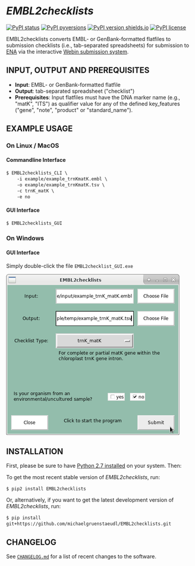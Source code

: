 *EMBL2checklists*
=================

[![PyPI status](https://img.shields.io/pypi/status/EMBL2checklists.svg)](https://pypi.python.org/pypi/EMBL2checklists/)
[![PyPI pyversions](https://img.shields.io/pypi/pyversions/EMBL2checklists.svg)](https://pypi.python.org/pypi/EMBL2checklists/)
[![PyPI version shields.io](https://img.shields.io/pypi/v/EMBL2checklists.svg)](https://pypi.python.org/pypi/EMBL2checklists/)
[![PyPI license](https://img.shields.io/pypi/l/EMBL2checklists.svg)](https://pypi.python.org/pypi/EMBL2checklists/)

EMBL2checklists converts EMBL- or GenBank-formatted flatfiles to submission checklists (i.e., tab-separated spreadsheets) for submission to [ENA](http://www.ebi.ac.uk/ena) via the interactive [Webin submission system](https://www.ebi.ac.uk/ena/submit/sra/#home).


<!---

## FEATURES
* Foo
* Bar
* Baz

-->


## INPUT, OUTPUT AND PREREQUISITES
* **Input**: EMBL- or GenBank-formatted flatfile
* **Output**: tab-separated spreadsheet ("checklist")
* **Prerequisites**: Input flatfiles must have the DNA marker name (e.g., "matK", "ITS") as qualifier value for any of the defined key_features ("gene", "note", "product" or "standard_name").


## EXAMPLE USAGE

### On Linux / MacOS

#### Commandline Interface
```
$ EMBL2checklists_CLI \
    -i example/example_trnKmatK.embl \
    -o example/example_trnKmatK.tsv \
    -c trnK_matK \
    -e no
```
#### GUI Interface
```
$ EMBL2checklists_GUI
```

### On Windows

#### GUI Interface
Simply double-click the file `EMBL2checklist_GUI.exe`


![](EMBL2checklist_GUI.png)


## INSTALLATION
First, please be sure to have [Python 2.7 installed](https://www.python.org/downloads/) on your system. Then:

To get the most recent stable version of *EMBL2checklists*, run:

    $ pip2 install EMBL2checklists

Or, alternatively, if you want to get the latest development version of *EMBL2checklists*, run:

    $ pip install git+https://github.com/michaelgruenstaeudl/EMBL2checklists.git


<!---

## CITATION
Using EMBL2checklists in your research? Please cite it!

- Gruenstaeudl M., Hartmaring Y. (2018). paper_title_here. journal_title_here. https://doi.org/doi_address_here

```
@article{GruenstaeudlHartmaring2018,
  doi = {...},
  url = {...},
  year  = {2018},
  publisher = {...},
  author = {Michael Gruenstaeudl, Yannick Hartmaring},
  title = {...},
  journal = {...}
}
```

-->


## CHANGELOG
See [`CHANGELOG.md`](CHANGELOG.md) for a list of recent changes to the software.

